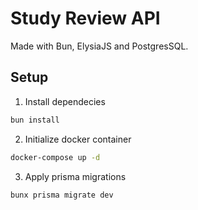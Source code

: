 # Study Review API

Made with Bun, ElysiaJS and PostgresSQL.

## Setup

1. Install dependecies

```bash
bun install
```
2. Initialize docker container

```bash
docker-compose up -d
```
3. Apply prisma migrations

```bash
bunx prisma migrate dev
```
